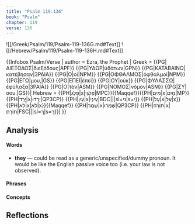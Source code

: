 ```yaml
---
title: "Psalm 119:136"
book: "Psalm"
chapter: 119
verse: 136
---
```

![[/Greek/Psalm/119/Psalm-119-136G.md#Text]]
![[/Hebrew/Psalm/119/Psalm-119-136H.md#Text]]

{{Infobox Psalm/Verse |
  author = Ezra, the Prophet |
  Greek = {{PG|ΔΙΕΞΟΔΟΣ|διεξόδους|APF}} {{PG|ΥΔΩΡ|ὑδάτων|GPN}} {{PG|ΚΑΤΑΒΑΙΝΩ|κατέβησαν|3PAIA}} {{PG|Ο|οἱ|NPM}} {{PG|ΟΦΘΑΛΜΟΣ|ὀφθαλμοί|NPM}} {{PG|ΕΓΩ|μου,|GS}} {{PG|ΕΠΕΙ|ἐπεὶ}} {{PG|ΟΥ|οὐκ}} {{PG|ΦΥΛΑΣΣΩ|ἐφύλαξα|3PAIA}} {{PG|Ο|τὸν|ASM}} {{PG|ΝΟΜΟΣ|νόμον|ASM}} {{PG|ΣΥ|σου.|GS}}|
  Hebrew = {{PH|פֶּלֶג|x|פַּלְגֵי|MPC}}{{Maqqef}}{{PH|מים|x|מַיִם|MP}} {{PH|יָרַד|x|יָרְדוּ|QP3CP}} {{PH|עַיִן|x|עֵינָי|BDC|||sl=ני|s=י}} {{PH|עָל|x|עַל|x}} {{PH|לא|x|לֹא|x}}{{Maqqef}} {{PH|שָׁמַר|x|שָׁמְרוּ|QP3CP}} {{PH|תּוֹרָה|x|תוֹרָתֶ|FSC|||sl=ךָ|s=ךָ}}׃|
}}

## Analysis

#### Words
- **they** — could be read as a generic/unspecified/dummy pronoun.  It would be like the English passive voice too (i.e. your law is not observed).

#### Phrases

#### Concepts

## Reflections
